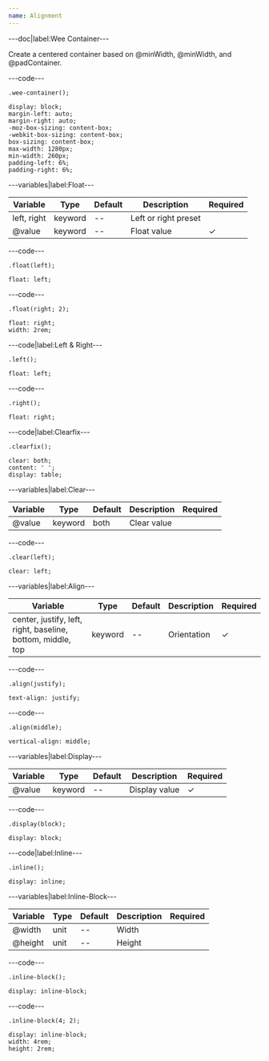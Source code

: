 ```yaml
---
name: Alignment
---
```


---doc|label:Wee Container---

Create a centered container based on @minWidth, @minWidth, and @padContainer.

---code---

```less
.wee-container();
```

```less
display: block;
margin-left: auto;
margin-right: auto;
-moz-box-sizing: content-box;
-webkit-box-sizing: content-box;
box-sizing: content-box;
max-width: 1280px;
min-width: 260px;
padding-left: 6%;
padding-right: 6%;
```

---variables|label:Float---

| Variable    | Type    | Default | Description          | Required |
| ----------- | ------- | ------- | -------------------- | -------- |
| left, right | keyword | --      | Left or right preset |          |
| @value      | keyword | --      | Float value          | ✓ |

---code---

```less
.float(left);
```

```less
float: left;
```

---code---

```less
.float(right; 2);
```

```less
float: right;
width: 2rem;
```

---code|label:Left &amp; Right---

```less
.left();
```

```less
float: left;
```

---code---

```less
.right();
```

```less
float: right;
```

---code|label:Clearfix---

```less
.clearfix();
```

```less
clear: both;
content: ' ';
display: table;
```

---variables|label:Clear---

| Variable | Type    | Default | Description | Required |
| -------- | ------- | ------- | ----------- | -------- |
| @value   | keyword | both    | Clear value |          |

---code---

```less
.clear(left);
```

```less
clear: left;
```

---variables|label:Align---

| Variable                                                    | Type    | Default | Description | Required |
| ----------------------------------------------------------- | ------- | ------- | ----------- | -------- |
| center, justify, left, right, baseline, bottom, middle, top | keyword | --      | Orientation | ✓ |

---code---

```less
.align(justify);
```

```less
text-align: justify;
```

---code---

```less
.align(middle);
```

```less
vertical-align: middle;
```

---variables|label:Display---

| Variable | Type    | Default | Description   | Required |
| -------- | ------- | ------- | ------------- | -------- |
| @value   | keyword | --      | Display value | ✓ |

---code---

```less
.display(block);
```

```less
display: block;
```

---code|label:Inline---

```less
.inline();
```

```less
display: inline;
```

---variables|label:Inline-Block---

| Variable | Type | Default | Description | Required |
| -------- | ---- | ------- | ----------- | -------- |
| @width   | unit | --      | Width       |          |
| @height  | unit | --      | Height      |          |

---code---

```less
.inline-block();
```

```less
display: inline-block;
```

---code---

```less
.inline-block(4; 2);
```

```less
display: inline-block;
width: 4rem;
height: 2rem;
```